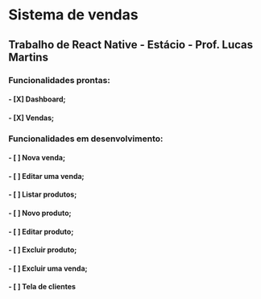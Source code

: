 # Sistema de vendas

## Trabalho de React Native - Estácio - Prof. Lucas Martins

### Funcionalidades prontas: 
  #### - [X] Dashboard;
  #### - [X] Vendas;

### Funcionalidades em desenvolvimento:
  #### - [ ] Nova venda;
  #### - [ ] Editar uma venda;
  #### - [ ] Listar produtos;
  #### - [ ] Novo produto;
  #### - [ ] Editar produto;
  #### - [ ] Excluir produto;
  #### - [ ] Excluir uma venda;
  #### - [ ] Tela de clientes